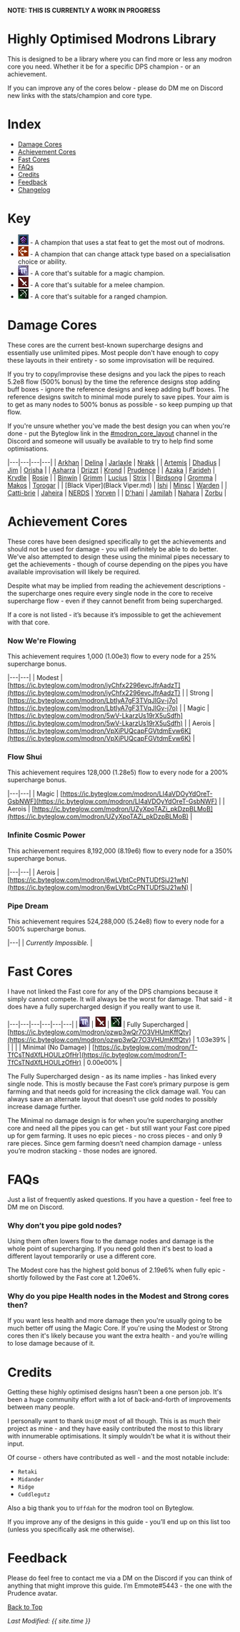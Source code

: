 **NOTE: THIS IS CURRENTLY A WORK IN PROGRESS**

# Highly Optimised Modrons Library

This is designed to be a library where you can find more or less any modron core you need. Whether it be for a specific DPS champion - or an achievement.

If you can improve any of the cores below - please do DM me on Discord new links with the stats/champion and core type.

# Index
* [Damage Cores](#damage-cores)
* [Achievement Cores](#achievement-cores)
* [Fast Cores](#fast-cores)
* [FAQs](#faqs)
* [Credits](#credits)
* [Feedback](#feedback)
* [Changelog](https://github.com/Emmotes/ic_modrons_library/commits/main)

# Key
* ![Feat Icon](images\feat.png) - A champion that uses a stat feat to get the most out of modrons.
* ![Attack Icon](images\attack.png) - A champion that can change attack type based on a specialisation choice or ability.
* ![Magic Icon](images\magic.png) - A core that's suitable for a magic champion.
* ![Melee Icon](images\melee.png) - A core that's suitable for a melee champion.
* ![Ranged Icon](images\ranged.png) - A core that's suitable for a ranged champion.

# Damage Cores

These cores are the current best-known supercharge designs and essentially use unlimited pipes. Most people don't have enough to copy these layouts in their entirety - so some improvisation will be required.

If you try to copy/improvise these designs and you lack the pipes to reach 5.2e8 flow (500% bonus) by the time the reference designs stop adding buff boxes - ignore the reference designs and keep adding buff boxes. The reference designs switch to minimal mode purely to save pipes. Your aim is to get as many nodes to 500% bonus as possible - so keep pumping up that flow.

If you're unsure whether you've made the best design you can when you're done - put the Byteglow link in the [#modron_core_layout](https://discord.com/channels/357247482247380994/733401533579788397) channel in the Discord and someone will usually be available to try to help find some optimisations.

|---|---|---|---|
| [Arkhan](Arkhan.md) | [Delina](Delina.md) | [Jarlaxle](Jarlaxle.md) | [Nrakk](Nrakk.md) |
| [Artemis](Artemis.md) | [Dhadius](Dhadius.md) | [Jim](Jim.md) | [Orisha](Orisha.md) |
| [Asharra](Asharra.md) | [Drizzt](Drizzt.md) | [Krond](Krond.md) | [Prudence](Prudence.md) |
| [Azaka](Azaka.md) | [Farideh](Farideh.md) | [Krydle](Krydle.md) | [Rosie](Rosie.md) |
| [Binwin](Binwin.md) | [Grimm](Grimm.md) | [Lucius](Lucius.md) | [Strix](Strix.md) |
| [Birdsong](Birdsong.md) | [Gromma](Gromma.md) | [Makos](Makos.md) | [Torogar](Torogar.md) |
| [Black Viper](Black Viper.md) | [Ishi](Ishi.md) | [Minsc](Minsc.md) | [Warden](Warden.md) |
| [Catti-brie](Catti-brie.md) | [Jaheira](Jaheira.md) | [NERDS](NERDS.md) | [Yorven](Yorven.md) |
| [D'hani](D'hani.md) | [Jamilah](Jamilah.md) | [Nahara](Nahara.md) | [Zorbu](Zorbu.md) |

# Achievement Cores

These cores have been designed specifically to get the achievements and should not be used for damage - you will definitely be able to do better. We've also attempted to design these using the minimal pipes necessary to get the achievements - though of course depending on the pipes you have available improvisation will likely be required.

Despite what may be implied from reading the achievement descriptions - the supercharge ones require every single node in the core to receive supercharge flow - even if they cannot benefit from being supercharged.

If a core is not listed - it’s because it’s impossible to get the achievement with that core.

### Now We're Flowing

This achievement requires 1,000 (1.00e3) flow to every node for a 25% supercharge bonus.

|---|---|
| Modest | [https://ic.byteglow.com/modron/iyChfx2296evcJfrAadzT](https://ic.byteglow.com/modron/iyChfx2296evcJfrAadzT) |
| Strong | [https://ic.byteglow.com/modron/LbtIyA7gF3TVqJlGv-j7o](https://ic.byteglow.com/modron/LbtIyA7gF3TVqJlGv-j7o) |
| Magic | [https://ic.byteglow.com/modron/5wV-LkarzUs19rX5uSdfh](https://ic.byteglow.com/modron/5wV-LkarzUs19rX5uSdfh) |
| Aerois | [https://ic.byteglow.com/modron/VpXiPUQcapFGVtdmEvw6K](https://ic.byteglow.com/modron/VpXiPUQcapFGVtdmEvw6K) |

### Flow Shui

This achievement requires 128,000 (1.28e5) flow to every node for a 200% supercharge bonus.

|---|---|
| Magic | [https://ic.byteglow.com/modron/LI4aVDOyYdOreT-GsbNWF](https://ic.byteglow.com/modron/LI4aVDOyYdOreT-GsbNWF) |
| Aerois | [https://ic.byteglow.com/modron/UZyXpoTAZi_pkDzpBLMoB](https://ic.byteglow.com/modron/UZyXpoTAZi_pkDzpBLMoB) |

### Infinite Cosmic Power

This achievement requires 8,192,000 (8.19e6) flow to every node for a 350% supercharge bonus.

|---|---|
| Aerois | [https://ic.byteglow.com/modron/6wLVbtCcPNTUDfSiJ21wN](https://ic.byteglow.com/modron/6wLVbtCcPNTUDfSiJ21wN) |

### Pipe Dream

This achievement requires 524,288,000 (5.24e8) flow to every node for a 500% supercharge bonus.

|---|
| *Currently Impossible.* |


# Fast Cores

I have not linked the Fast core for any of the DPS champions because it simply cannot compete. It will always be the worst for damage. That said - it does have a fully supercharged design if you really want to use it.

|---|---|---|---|---|---|
| ![Magic Icon](images\magic.png) | ![Melee Icon](images\melee.png) | ![Ranged Icon](images\ranged.png) | Fully Supercharged | [https://ic.byteglow.com/modron/ozwp3wQr7O3VHUmKffQtv](https://ic.byteglow.com/modron/ozwp3wQr7O3VHUmKffQtv) | 1.03e39% |
|  |  |  | Minimal (No Damage) | [https://ic.byteglow.com/modron/T-TfCsTNdXfLHOULzOfHr](https://ic.byteglow.com/modron/T-TfCsTNdXfLHOULzOfHr) | 0.00e00% |

The Fully Supercharged design - as its name implies - has linked every single node. This is mostly because the Fast core’s primary purpose is gem farming and that needs gold for increasing the click damage wall. You can always save an alternate layout that doesn’t use gold nodes to possibly increase damage further.

The Minimal no damage design is for when you’re supercharging another core and need all the pipes you can get - but still want your Fast core piped up for gem farming. It uses no epic pieces - no cross pieces - and only 9 rare pieces. Since gem farming doesn’t need champion damage - unless you’re modron stacking - those nodes are ignored.

# FAQs

Just a list of frequently asked questions. If you have a question - feel free to DM me on Discord.

### Why don’t you pipe gold nodes?

Using them often lowers flow to the damage nodes and damage is the whole point of supercharging. If you need gold then it's best to load a different layout temporarily or use a different core.

The Modest core has the highest gold bonus of 2.19e6% when fully epic - shortly followed by the Fast core at 1.20e6%.

### Why do you pipe Health nodes in the Modest and Strong cores then?

If you want less health and more damage then you're usually going to be much better off using the Magic Core. If you're using the Modest or Strong cores then it's likely because you want the extra health - and you’re willing to lose damage because of it.

# Credits

Getting these highly optimised designs hasn’t been a one person job. It's been a huge community effort with a lot of back-and-forth of improvements between many people.

I personally want to thank `UniQP` most of all though. This is as much their project as mine - and they have easily contributed the most to this library with innumerable optimisations. It simply wouldn't be what it is without their input.

Of course - others have contributed as well - and the most notable include:
* `Retaki`
* `Midander`
* `Ridge`
* `Cuddlegutz`

Also a big thank you to `Uffdah` for the modron tool on Byteglow.

If you improve any of the designs in this guide - you’ll end up on this list too (unless you specifically ask me otherwise).

# Feedback

Please do feel free to contact me via a DM on the Discord if you can think of anything that might improve this guide. I’m Emmote#5443 - the one with the Prudence avatar.

[Back to Top](#top)

*Last Modified: {{ site.time }}*